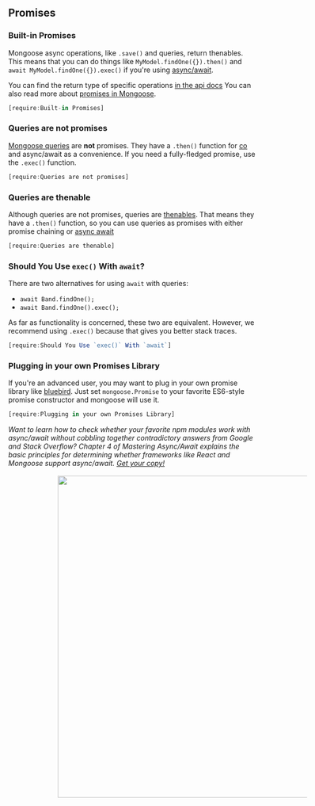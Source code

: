 ## Promises

### Built-in Promises

Mongoose async operations, like `.save()` and queries, return thenables.
This means that you can do things like `MyModel.findOne({}).then()` and
`await MyModel.findOne({}).exec()` if you're using
[async/await](http://thecodebarbarian.com/80-20-guide-to-async-await-in-node.js.html).
 
You can find the return type of specific operations [in the api docs](https://mongoosejs.com/docs/api.html)
You can also read more about [promises in Mongoose](https://masteringjs.io/tutorials/mongoose/promise).

```javascript
[require:Built-in Promises]
```

### Queries are not promises

[Mongoose queries](http://mongoosejs.com/docs/queries.html) are **not** promises. They have a `.then()`
function for [co](https://www.npmjs.com/package/co) and async/await as
a convenience. If you need
a fully-fledged promise, use the `.exec()` function.

```javascript
[require:Queries are not promises]
```

### Queries are thenable

Although queries are not promises, queries are [thenables](https://promisesaplus.com/#terminology).
That means they have a `.then()` function, so you can use queries as promises with either
promise chaining or [async await](https://asyncawait.net)

```javascript
[require:Queries are thenable]
```

### Should You Use `exec()` With `await`?

There are two alternatives for using `await` with queries:

- `await Band.findOne();`
- `await Band.findOne().exec();`
 
As far as functionality is concerned, these two are equivalent.
However, we recommend using `.exec()` because that gives you
better stack traces.

```javascript
[require:Should You Use `exec()` With `await`]
```

### Plugging in your own Promises Library

If you're an advanced user, you may want to plug in your own promise
library like [bluebird](https://www.npmjs.com/package/bluebird). Just set
`mongoose.Promise` to your favorite
ES6-style promise constructor and mongoose will use it.

```javascript
[require:Plugging in your own Promises Library]
```

<i>
  Want to learn how to check whether your favorite npm modules work with
  async/await without cobbling together contradictory answers from Google
  and Stack Overflow? Chapter 4 of Mastering Async/Await explains the
  basic principles for determining whether frameworks like React and
  Mongoose support async/await.
  <a href="http://asyncawait.net/?utm_source=mongoosejs&utm_campaign=promises">Get your copy!</a>
</i>
<br><br>
<a href="http://asyncawait.net/?utm_source=mongoosejs&utm_campaign=promises" style="margin-left: 100px">
  <img src="/docs/images/asyncawait.png" style="width: 650px" />
</a>